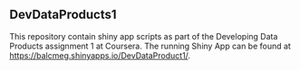 ## DevDataProducts1

This repository contain shiny app scripts as part of the Developing Data Products assignment 1 at Coursera. The running Shiny App can be found at https://balcmeg.shinyapps.io/DevDataProduct1/.